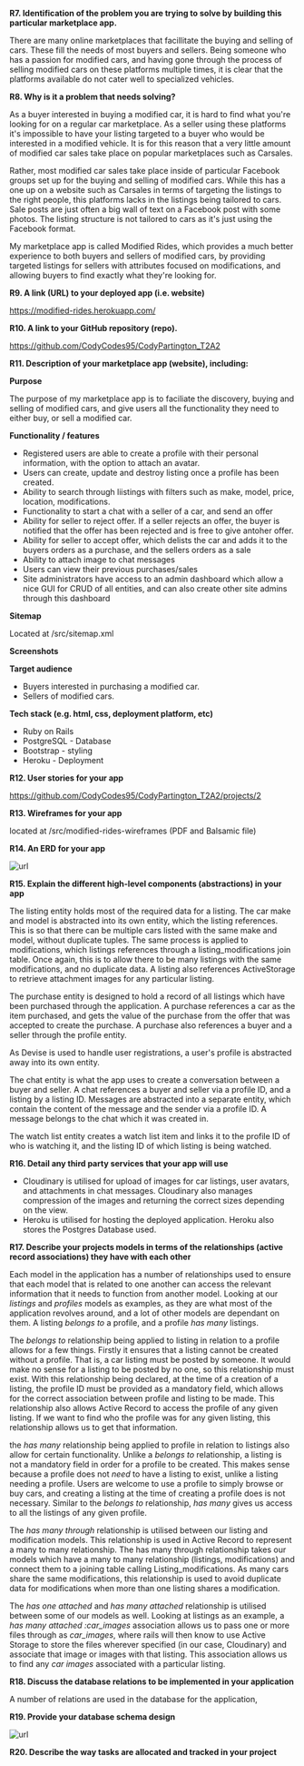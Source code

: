 **R7. Identification of the problem you are trying to solve by building this particular marketplace app.**

There are many online marketplaces that facillitate the buying and selling of cars. These fill the needs of most buyers and sellers. Being someone who has a passion for modified cars, and having gone through the process of selling modified cars on these platforms multiple times, it is clear that the platforms available do not cater well to specialized vehicles.

**R8. Why is it a problem that needs solving?**

As a buyer interested in buying a modified car, it is hard to find what you're looking for on a regular car marketplace. As a seller using these platforms it's impossible to have your listing targeted to a buyer who would be interested in a modified vehicle. It is for this reason that a very little amount of modified car sales take place on popular marketplaces such as Carsales.

Rather, most modified car sales take place inside of particular Facebook groups set up for the buying and selling of modified cars. While this has a one up on a website such as Carsales in terms of targeting the listings to the right people, this platforms lacks in the listings being tailored to cars. Sale posts are just often a big wall of text on a Facebook post with some photos. The listing structure is not tailored to cars as it's just using the Facebook format. 

My marketplace app is called Modified Rides, which provides a much better experience to both buyers and sellers of modified cars, by providing targeted listings for sellers with attributes focused on modifications, and allowing buyers to find exactly what they're looking for.

**R9. A link (URL) to your deployed app (i.e. website)**

https://modified-rides.herokuapp.com/

**R10. A link to your GitHub repository (repo).**

https://github.com/CodyCodes95/CodyPartington_T2A2

**R11. Description of your marketplace app (website), including:**

**Purpose**

The purpose of my marketplace app is to faciliate the discovery, buying and selling of modified cars, and give users all the functionality they need to either buy, or sell a modified car.

**Functionality / features**

<ul>
<li>Registered users are able to create a profile with their personal information, with the option to attach an avatar.</li>

<li>Users can create, update and destroy listing once a profile has been created. </li>

<li>Ability to search through liistings with filters such as make, model, price, location, modifications.</li>

<li>Functionality to start a chat with a seller of a car, and send an offer</li>

<li>Ability for seller to reject offer. If a seller rejects an offer, the buyer is notified that the offer has been rejected and is free to give antoher offer.</li>

<li>Ability for seller to accept offer, which delists the car and adds it to the buyers orders as a purchase, and the sellers orders as a sale</li>

<li>Ability to attach image to chat messages</li>

<li>Users can view their previous purchases/sales</li>

<li>Site administrators have access to an admin dashboard which allow a nice GUI for CRUD of all entities, and can also create other site admins through this dashboard</li>
</ul>

**Sitemap**

Located at /src/sitemap.xml 

**Screenshots**

**Target audience**
<ul>
<li>Buyers interested in purchasing a modified car.</li>
<li>Sellers of modified cars.</li>
</ul>

**Tech stack (e.g. html, css, deployment platform, etc)**

<ul>
<li>Ruby on Rails</li>
<li>PostgreSQL - Database</li>
<li>Bootstrap - styling</li>
<li>Heroku - Deployment</li>
</ul>

**R12. User stories for your app**

https://github.com/CodyCodes95/CodyPartington_T2A2/projects/2

**R13. Wireframes for your app**

located at /src/modified-rides-wireframes (PDF and Balsamic file)

**R14. An ERD for your app**

![url](/src/modified-rides-erd.png)

**R15. Explain the different high-level components (abstractions) in your app**

The listing entity holds most of the required data for a listing. The car make and model is abstracted into its own entity, which the listing references. This is so that there can be multiple cars listed with the same make and model, without duplicate tuples. The same process is applied to modifications, which listings references through a listing_modifications join table. Once again, this is to allow there to be many listings with the same modifications, and no duplicate data. A listing also references ActiveStorage to retrieve attachment images for any particular listing.

The purchase entity is designed to hold a record of all listings which have been purchased through the application. A purchase references a car as the item purchased, and gets the value of the purchase from the offer that was accepted to create the purchase. A purchase also references a buyer and a seller through the profile entity.

As Devise is used to handle user registrations, a user's profile is abstracted away into its own entity. 

The chat entity is what the app uses to create a conversation between a buyer and seller. A chat references a buyer and seller via a profile ID, and a listing by a listing ID. Messages are abstracted into a separate entity, which contain the content of the message and the sender via a profile ID. A message belongs to the chat which it was created in.

The watch list entity creates a watch list item and links it to the profile ID of who is watching it, and the listing ID of which listing is being watched.

**R16. Detail any third party services that your app will use**

<ul>
<li>Cloudinary is utilised for upload of images for car listings, user avatars, and attachments in chat messages. Cloudinary also manages compression of the images and returning the correct sizes depending on the view.</li>

<li>Heroku is utilised for hosting the deployed application. Heroku also stores the Postgres Database used.</li>

</ul>

**R17. Describe your projects models in terms of the relationships (active record associations) they have with each other**

Each model in the application has a number of relationships used to ensure that each model that is related to one another can access the relevant information that it needs to function from another model. Looking at our *listings* and *profiles* models as examples, as they are what most of the application revolves around, and a lot of other models are dependant on them. A listing *belongs to* a profile, and a profile *has many* listings. 

The *belongs to* relationship being applied to listing in relation to a profile allows for a few things. Firstly it ensures that a listing cannot be created without a profile. That is, a car listing must be posted by someone. It would make no sense for a listing to be posted by no one, so this relationship must exist. With this relationship being declared, at the time of a creation of a listing, the profile ID must be provided as a mandatory field, which allows for the correct association between profile and listing to be made. This relationship also allows Active Record to access the profile of any given listing. If we want to find who the profile was for any given listing, this relationship allows us to get that information.

the *has many* relationship being applied to profile in relation to listings also allow for certain functionality. Unlike a *belongs to* relationship, a listing is not a mandatory field in order for a profile to be created. This makes sense because a profile does not *need* to have a listing to exist, unlike a listing needing a profile. Users are welcome to use a profile to simply browse or buy cars, and creating a listing at the time of creating a profile does is not necessary. Similar to the *belongs to* relationship, *has many* gives us access to all the listings of any given profile.

The *has many through* relationship is utilised between our listing and modification models. This relationship is used in Active Record to represent a many to many relationship. The has many through relationship takes our models which have a many to many relationship (listings, modifications) and connect them to a joining table calling Listing_modifications. As many cars share the same modifications, this relationship is used to avoid duplicate data for modifications when more than one listing shares a modification.

The *has one attached* and *has many attached* relationship is utilised between some of our models as well. Looking at listings as an example,  a *has many attached :car_images* association allows us to pass one or more files through as *car_images*, where rails will then know to use Active Storage to store the files wherever specified (in our case, Cloudinary) and associate that image or images with that listing. This association allows us to find any *car images* associated with a particular listing.

**R18. Discuss the database relations to be implemented in your application**

A number of relations are used in the database for the application, 

**R19. Provide your database schema design**

![url](/src/modified-rides-erd.png)

**R20. Describe the way tasks are allocated and tracked in your project**